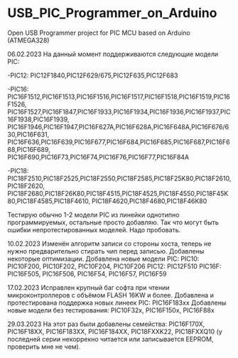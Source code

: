 # USB_PIC_Programmer_on_Arduino
Open USB Programmer project for PIC MCU based on Arduino (ATMEGA328)

06.02.2023
На данный момент поддерживаются следующие модели PIC:

-PIC12: PIC12F1840,PIC12F629/675,PIC12F635,PIC12F683

-PIC16: PIC16F1512,PIC16F1513,PIC16F1516,PIC16F1517,PIC16F1518,PIC16F1519,PIC16F1526,
PIC16F1527,PIC16F1847,PIC16F1933,PIC16F1934,PIC16F1936,PIC16F1937,PIC16F1938,PIC16F1939,
PIC16F1946,PIC16F1947,PIC16F627A,PIC16F628A,PIC16F648A,PIC16F676/630,PIC16F631,
PIC16F636,PIC16F639,PIC16F677,PIC16F684,PIC16F685,PIC16F687,PIC16F688,PIC16F689,
PIC16F690,PIC16F73,PIC16F74,PIC16F76,PIC16F77,PIC16F84A

-PIC18: PIC18F2510,PIC18F2525,PIC18F2550,PIC18F2585,PIC18F25K80,PIC18F2610,PIC18F2620,
PIC18F2680,PIC18F26K80,PIC18F4515,PIC18F4525,PIC18F4550,PIC18F45K80,PIC18F4585,PIC18F4610,
PIC18F4620,PIC18F4680,PIC18F46K80

Тестирую обычно 1-2 модели PIC из линейки однотипно программируемых, остальные просто 
добавляю. Так что могут быть ошибки непротестированных моделей. Надо пробовать.

10.02.2023
Изменён алгоритм записи со стороны хоста, теперь не нужно предварительно стирать чип перед записью. Добавлены некоторые оптимизации.
Добавлена новые модели PIC:
PIC10: PIC10F200, PIC10F202, PIC10F204, PIC10F206
PIC12: PIC12F510
PIC16F: PIC16F505, PIC16F506, PIC16F54, PIC16F57, PIC16F59

17.02.2023
Исправлен крупный баг софта при чтении микроконтроллеров с объёмом FLASH 16KW и более.
Добавлена и протестирована поддержка новых линеек PIC:
PIC16F183xx
Добавлены новые модели без тестирования:
PIC10F32x, PIC16F150x, PIC16F88x

29.03.2023
На этот раз были добавлены семейства:
PIC16F170X, PIC16F18XX, PIC16F183XX, PIC16F184XX, PIC18FXXK22, PIC18FXXQ10 (у последней серии некоррекно читается или записывается EEPROM, проверить мне не чем).
